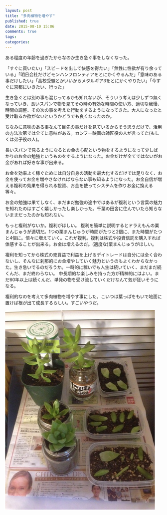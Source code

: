 ```yaml
---
layout: post
title: "多肉植物を増やす"
published: true
date: 2015-08-10 15:06
comments: true
tags: 
categories: 
---
```


ある程度の年齢を過ぎたからなのか生き急ぐ事をしなくなった。

「すぐに買いたい」「スピードを出して快感を得たい」「無性に性欲が有り余っている」「明日会社だけどモンハンフロンティアをとにかくやるんだ」「意味のある事だけしたい」「高校受験とかいいからメタルギア3をとにかくやりたい」「今すぐに京都にいきたい、行った」

生き急ぐとは別の事も混じってるかも知れないが、そういう考えは少しずつ無くなっていき、長いスパンで物を見てその時の有効な時間の使い方、適切な我慢、時間の調整、その次の事を考えた行動をするようになってきた。大人になったと受け取るか欲がないというかどうでも良くなったのか。

ちなみに意味のある事なんて目先の事だけを見ているからそう思うだけで、活用の方法次第では全てに意味がある。カンフー映画の師匠役の人が言ってた(もしくは弟子役の人)。

長いスパンで見るようになるとお金の心配という物をするようになって少しばかりのお金の勉強というものをするようになった。お金だけが全てではないがお金があれば好きな事が出来る。

お金を効率よく稼ぐためには自分自身の活動を最大化するだけでは足りなく、お金を使ってお金を増やさなければならない事も知るようになった。お金自信が増える複利の効果を得られる投資、お金を使ってシステムを作りお金に換える等々。

お金の勉強は果てしなく、まだまだ勉強の途中ではあるが複利という言葉の魅力を知れたのはすごく嬉しかったし楽しかった。千葉の田舎に住んでいたら知らないままだったのかも知れない。

もっと複利がないか。複利がほしい。
複利を簡単に説明するとドラえもんの栗まんじゅうが適切だ。1つの栗まんじゅうが時間がたつと2個に、また時間がたつと4個に。倍々に増えていく。これが複利。複利は株式や投資信託を購入すれば体感することが出来る。お金は増えるのだ。(適度な)栗まんじゅうがほしい。

複利を知ってから株式の売買益で利益を上げるデイトレードは自分には全く合わないし、そんなに刹那的にお金増やしていく魅力というのもよくわからなかった。生き急いでるのだろうか。一時的に稼いでも人生は続いていく、まだまだ続くんだ、まだ終わらない。
中長期的な楽しみを持った方が精神的にはよい。まだ60年以上は続くんだ、単発の物を受け流していくだけなんて気が狂いそうになる。

複利的なのを考えて多肉植物を増やす事にした。こいつは葉っぱをもいで地面に置けば根が出て成長するらしい。すごいやつだ。

![IMG_3717.jpg](/images/2015/08/10/IMG_3717.jpg)
